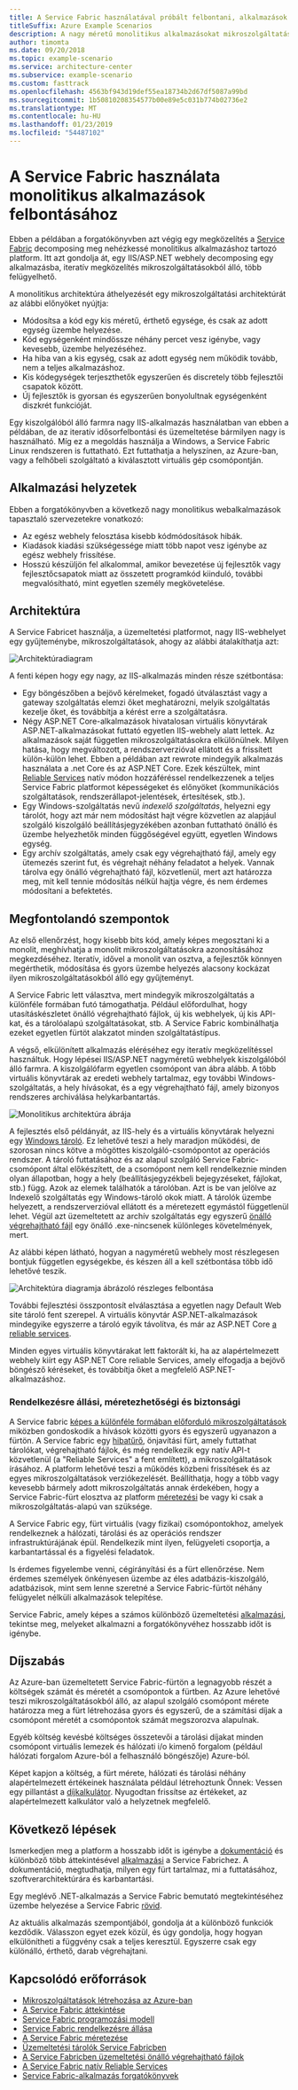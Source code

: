 ```yaml
---
title: A Service Fabric használatával próbált felbontani, alkalmazások
titleSuffix: Azure Example Scenarios
description: A nagy méretű monolitikus alkalmazásokat mikroszolgáltatásokra bonthatja fel.
author: timomta
ms.date: 09/20/2018
ms.topic: example-scenario
ms.service: architecture-center
ms.subservice: example-scenario
ms.custom: fasttrack
ms.openlocfilehash: 4563bf943d19def55ea18734b2d67df5087a99bd
ms.sourcegitcommit: 1b50810208354577b00e89e5c031b774b02736e2
ms.translationtype: MT
ms.contentlocale: hu-HU
ms.lasthandoff: 01/23/2019
ms.locfileid: "54487102"
---
```

# <a name="using-service-fabric-to-decompose-monolithic-applications"></a>A Service Fabric használata monolitikus alkalmazások felbontásához

Ebben a példában a forgatókönyvben azt végig egy megközelítés a [Service Fabric](/azure/service-fabric/service-fabric-overview) decomposing meg nehézkessé monolitikus alkalmazáshoz tartozó platform. Itt azt gondolja át, egy IIS/ASP.NET webhely decomposing egy alkalmazásba, iteratív megközelítés mikroszolgáltatásokból álló, több felügyelhető.

A monolitikus architektúra áthelyezését egy mikroszolgáltatási architektúrát az alábbi előnyöket nyújtja:

- Módosítsa a kód egy kis méretű, érthető egysége, és csak az adott egység üzembe helyezése.
- Kód egységenként mindössze néhány percet vesz igénybe, vagy kevesebb, üzembe helyezéséhez.
- Ha hiba van a kis egység, csak az adott egység nem működik tovább, nem a teljes alkalmazáshoz.
- Kis kódegységek terjeszthetők egyszerűen és discretely több fejlesztői csapatok között.
- Új fejlesztők is gyorsan és egyszerűen bonyolultnak egységenként diszkrét funkcióját.

Egy kiszolgálóból álló farmra nagy IIS-alkalmazás használatban van ebben a példában, de az iteratív idősorfelbontási és üzemeltetése bármilyen nagy is használható. Míg ez a megoldás használja a Windows, a Service Fabric Linux rendszeren is futtatható. Ezt futtathatja a helyszínen, az Azure-ban, vagy a felhőbeli szolgáltató a kiválasztott virtuális gép csomópontján.

## <a name="relevant-use-cases"></a>Alkalmazási helyzetek

Ebben a forgatókönyvben a következő nagy monolitikus webalkalmazások tapasztaló szervezetekre vonatkozó:

- Az egész webhely felosztása kisebb kódmódosítások hibák.
- Kiadások kiadási szükségessége miatt több napot vesz igénybe az egész webhely frissítése.
- Hosszú készüljön fel alkalommal, amikor bevezetése új fejlesztők vagy fejlesztőcsapatok miatt az összetett programkód kiinduló, további megvalósítható, mint egyetlen személy megkövetelése.

## <a name="architecture"></a>Architektúra

A Service Fabricet használja, a üzemeltetési platformot, nagy IIS-webhelyet egy gyűjteménybe, mikroszolgáltatások, ahogy az alábbi átalakíthatja azt:

![Architektúradiagram](./media/architecture-service-fabric-complete.png)

A fenti képen hogy egy nagy, az IIS-alkalmazás minden része szétbontása:

- Egy böngészőben a bejövő kérelmeket, fogadó útválasztást vagy a gateway szolgáltatás elemzi őket meghatározni, melyik szolgáltatás kezelje őket, és továbbítja a kérést erre a szolgáltatásra.
- Négy ASP.NET Core-alkalmazások hivatalosan virtuális könyvtárak ASP.NET-alkalmazásokat futtató egyetlen IIS-webhely alatt lettek. Az alkalmazások saját független mikroszolgáltatásokra elkülönülnek. Milyen hatása, hogy megváltozott, a rendszerverzióval ellátott és a frissített külön-külön lehet. Ebben a példában azt rewrote mindegyik alkalmazás használata a .net Core és az ASP.NET Core. Ezek készültek, mint [Reliable Services](/azure/service-fabric/service-fabric-reliable-services-introduction) natív módon hozzáféréssel rendelkezzenek a teljes Service Fabric platformot képességeket és előnyöket (kommunikációs szolgáltatások, rendszerállapot-jelentések, értesítések, stb.).
- Egy Windows-szolgáltatás nevű *indexelő szolgáltatás*, helyezni egy tárolót, hogy azt már nem módosítást hajt végre közvetlen az alapjául szolgáló kiszolgáló beállításjegyzékében azonban futtatható önálló és üzembe helyezhetők minden függőségével együtt, egyetlen Windows egység.
- Egy archív szolgáltatás, amely csak egy végrehajtható fájl, amely egy ütemezés szerint fut, és végrehajt néhány feladatot a helyek. Vannak tárolva egy önálló végrehajtható fájl, közvetlenül, mert azt határozza meg, mit kell tennie módosítás nélkül hajtja végre, és nem érdemes módosítani a befektetés.

## <a name="considerations"></a>Megfontolandó szempontok

Az első ellenőrzést, hogy kisebb bits kód, amely képes megosztani ki a monolit, meghívhatja a monolit mikroszolgáltatásokra azonosításához megkezdéséhez. Iteratív, idővel a monolit van osztva, a fejlesztők könnyen megérthetik, módosítása és gyors üzembe helyezés alacsony kockázat ilyen mikroszolgáltatásokból álló egy gyűjteményt.

A Service Fabric lett választva, mert mindegyik mikroszolgáltatás a különféle formában futó támogathatja. Például előfordulhat, hogy utasításkészletet önálló végrehajtható fájlok, új kis webhelyek, új kis API-kat, és a tárolóalapú szolgáltatásokat, stb. A Service Fabric kombinálhatja ezeket egyetlen fürtöt alakzatot minden szolgáltatástípus.

A végső, elkülönített alkalmazás eléréséhez egy iteratív megközelítéssel használtuk. Hogy lépései IIS/ASP.NET nagyméretű webhelyek kiszolgálóból álló farmra. A kiszolgálófarm egyetlen csomópont van ábra alább. A több virtuális könyvtárak az eredeti webhely tartalmaz, egy további Windows-szolgáltatás, a hely hívásokat, és a egy végrehajtható fájl, amely bizonyos rendszeres archiválása helykarbantartás.

![Monolitikus architektúra ábrája](./media/architecture-service-fabric-monolith.png)

A fejlesztés első példányát, az IIS-hely és a virtuális könyvtárak helyezni egy [Windows tároló](/azure/service-fabric/service-fabric-containers-overview). Ez lehetővé teszi a hely maradjon működési, de szorosan nincs kötve a mögöttes kiszolgáló-csomópontot az operációs rendszer. A tároló futtatásához és az alapul szolgáló Service Fabric-csomópont által előkészített, de a csomópont nem kell rendelkeznie minden olyan állapotban, hogy a hely (beállításjegyzékbeli bejegyzéseket, fájlokat, stb.) függ. Azok az elemek találhatók a tárolóban. Azt is be van jelölve az Indexelő szolgáltatás egy Windows-tároló okok miatt. A tárolók üzembe helyezett, a rendszerverzióval ellátott és a méretezett egymástól függetlenül lehet. Végül azt üzemeltetett az archív szolgáltatás egy egyszerű [önálló végrehajtható fájl](/azure/service-fabric/service-fabric-guest-executables-introduction) egy önálló .exe-nincsenek különleges követelmények, mert.

Az alábbi képen látható, hogyan a nagyméretű webhely most részlegesen bontjuk független egységekbe, és készen áll a kell szétbontása több idő lehetővé teszik.

![Architektúra diagramja ábrázoló részleges felbontása](./media/architecture-service-fabric-midway.png)

További fejlesztési összpontosít elválasztása a egyetlen nagy Default Web site tároló fent szerepel. A virtuális könyvtár ASP.NET-alkalmazások mindegyike egyszerre a tároló egyik távolítva, és már az ASP.NET Core [a reliable services](/azure/service-fabric/service-fabric-reliable-services-introduction).

Minden egyes virtuális könyvtárakat lett faktorált ki, ha az alapértelmezett webhely kiírt egy ASP.NET Core reliable Services, amely elfogadja a bejövő böngésző kéréseket, és továbbítja őket a megfelelő ASP.NET-alkalmazáshoz.

### <a name="availability-scalability-and-security"></a>Rendelkezésre állási, méretezhetőségi és biztonsági

A Service fabric [képes a különféle formában előforduló mikroszolgáltatások](/azure/service-fabric/service-fabric-choose-framework) miközben gondoskodik a hívások közötti gyors és egyszerű ugyanazon a fürtön. A Service fabric egy [hibatűrő](/azure/service-fabric/service-fabric-availability-services), önjavítási fürt, amely futtathat tárolókat, végrehajtható fájlok, és még rendelkezik egy natív API-t közvetlenül (a "Reliable Services" a fent említett), a mikroszolgáltatások írásához. A platform lehetővé teszi a működés közbeni frissítések és az egyes mikroszolgáltatások verziókezelését. Beállíthatja, hogy a több vagy kevesebb bármely adott mikroszolgáltatás annak érdekében, hogy a Service Fabric-fürt elosztva az platform [méretezési](/azure/service-fabric/service-fabric-concepts-scalability) be vagy ki csak a mikroszolgáltatás-alapú van szüksége.

A Service Fabric egy, fürt virtuális (vagy fizikai) csomópontokhoz, amelyek rendelkeznek a hálózati, tárolási és az operációs rendszer infrastruktúrájának épül. Rendelkezik mint ilyen, felügyeleti csoportja, a karbantartással és a figyelési feladatok.

Is érdemes figyelembe venni, cégirányítási és a fürt ellenőrzése. Nem érdemes személyek önkényesen üzembe az éles adatbázis-kiszolgáló, adatbázisok, mint sem lenne szeretné a Service Fabric-fürtöt néhány felügyelet nélküli alkalmazások telepítése.

Service Fabric, amely képes a számos különböző üzemeltetési [alkalmazási](/azure/service-fabric/service-fabric-application-scenarios), tekintse meg, melyeket alkalmazni a forgatókönyvéhez hosszabb időt is igénybe.

## <a name="pricing"></a>Díjszabás

Az Azure-ban üzemeltetett Service Fabric-fürtön a legnagyobb részét a költségek számát és méretét a csomópontok a fürtben. Az Azure lehetővé teszi mikroszolgáltatásokból álló, az alapul szolgáló csomópont mérete határozza meg a fürt létrehozása gyors és egyszerű, de a számítási díjak a csomópont méretét a csomópontok számát megszorozva alapulnak.

Egyéb költség kevésbé költséges összetevői a tárolási díjakat minden csomópont virtuális lemezek és hálózati i/o kimenő forgalom (például hálózati forgalom Azure-ból a felhasználó böngészője) Azure-ból.

Képet kapjon a költség, a fürt mérete, hálózati és tárolási néhány alapértelmezett értékeinek használata például létrehoztunk Önnek: Vessen egy pillantást a [díjkalkulátor](https://azure.com/e/52dea096e5844d5495a7b22a9b2ccdde). Nyugodtan frissítse az értékeket, az alapértelmezett kalkulátor való a helyzetnek megfelelő.

## <a name="next-steps"></a>Következő lépések

Ismerkedjen meg a platform a hosszabb időt is igénybe a [dokumentáció](/azure/service-fabric/service-fabric-overview) és különböző több áttekintésével [alkalmazási](/azure/service-fabric/service-fabric-application-scenarios) a Service Fabrichez. A dokumentáció, megtudhatja, milyen egy fürt tartalmaz, mi a futtatásához, szoftverarchitektúrára és karbantartási.

Egy meglévő .NET-alkalmazás a Service Fabric bemutató megtekintéséhez üzembe helyezése a Service Fabric [rövid](/azure/service-fabric/service-fabric-quickstart-dotnet).

Az aktuális alkalmazás szempontjából, gondolja át a különböző funkciók kezdődik. Válasszon egyet ezek közül, és úgy gondolja, hogy hogyan elkülönítheti a függvény csak a teljes keresztül. Egyszerre csak egy különálló, érthető, darab végrehajtani.

## <a name="related-resources"></a>Kapcsolódó erőforrások

- [Mikroszolgáltatások létrehozása az Azure-ban](/azure/architecture/microservices)
- [A Service Fabric áttekintése](/azure/service-fabric/service-fabric-overview)
- [Service Fabric programozási modell](/azure/service-fabric/service-fabric-choose-framework)
- [Service Fabric rendelkezésre állása](/azure/service-fabric/service-fabric-availability-services)
- [A Service Fabric méretezése](/azure/service-fabric/service-fabric-concepts-scalability)
- [Üzemeltetési tárolók Service Fabricben](/azure/service-fabric/service-fabric-containers-overview)
- [A Service Fabricben üzemeltetési önálló végrehajtható fájlok](/azure/service-fabric/service-fabric-guest-executables-introduction)
- [A Service Fabric natív Reliable Services](/azure/service-fabric/service-fabric-reliable-services-introduction)
- [Service Fabric-alkalmazás forgatókönyvek](/azure/service-fabric/service-fabric-application-scenarios)